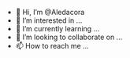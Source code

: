 - 👋 Hi, I’m @Aledacora
- 👀 I’m interested in ...
- 🌱 I’m currently learning ...
- 💞️ I’m looking to collaborate on ...
- 📫 How to reach me ...

<!---
Aledacora/Aledacora is a ✨ special ✨ repository because its `README.md` (this file) appears on your GitHub profile.
You can click the Preview link to take a look at your changes.
--->
